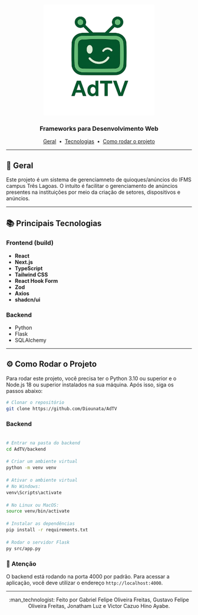 <div align="center"><img src='https://github.com/Diounata/AdTV/blob/main/.github/adtv.png' width='300px' /></div>
<h3 align="center">Frameworks para Desenvolvimento Web</h3>

<p align="center">
  <a href="#dart-geral">Geral</a> &nbsp;•&nbsp;
  <a href="#books-principais-tecnologias">Tecnologias</a> &nbsp;•&nbsp;
  <a href="#gear-como-rodar-o-projeto">Como rodar o projeto</a>
</p>

---

## :dart: Geral

Este projeto é um sistema de gerenciamneto de quioques/anúncios do IFMS campus Três Lagoas. O intuito é facilitar o gerenciamento de anúncios presentes na instituições por meio da criação de setores, dispositivos e anúncios.

---

## :books: Principais Tecnologias

### Frontend (build)

- **React**
- **Next.js**
- **TypeScript**
- **Tailwind CSS**
- **React Hook Form**
- **Zod**
- **Axios**
- **shadcn/ui**

### Backend

- Python
- Flask
- SQLAlchemy

---

## :gear: Como Rodar o Projeto

Para rodar este projeto, você precisa ter o Python 3.10 ou superior e o Node.js 18 ou superior instalados na sua máquina.
Após isso, siga os passos abaixo:

```bash
# Clonar o repositório
git clone https://github.com/Diounata/AdTV
```

### Backend

```bash

# Entrar na pasta do backend
cd AdTV/backend

# Criar um ambiente virtual
python -m venv venv

# Ativar o ambiente virtual
# No Windows:
venv\Scripts\activate

# No Linux ou MacOS:
source venv/bin/activate

# Instalar as dependências
pip install -r requirements.txt

# Rodar o servidor Flask
py src/app.py
```

### 🚨 Atenção
O backend está rodando na porta 4000 por padrão.
Para acessar a aplicação, você deve utilizar o endereço `http://localhost:4000`.


---

<p align="center">
    :man_technologist: Feito por Gabriel Felipe Oliveira Freitas, Gustavo Felipe Oliveira Freitas, Jonatham Luz e Victor Cazuo Hino Ayabe.
</p>
